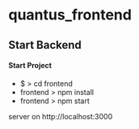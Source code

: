 # quantus_frontend

<h2>Start Backend</h2>
<h4>Start Project</h4>
<ul>
  <li>$ > cd frontend</li> 
  <li>frontend > npm install</li> 
  <li>frontend > npm start</li>
</ul>

server on http://localhost:3000
